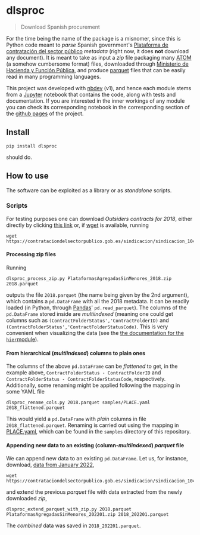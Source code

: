 # dlsproc
> Download Spanish procurement


For the time being the name of the package is a misnomer, since this is Python code meant to *parse* Spanish government's [Plataforma de contratación del sector público](https://contrataciondelestado.es) *metadata* (right now, it does **not** download any document). It is meant to take as input a *zip* file packaging many [ATOM](https://en.wikipedia.org/wiki/Atom_(web_standard)) (a somehow cumbersome format) files, downloaded through [Ministerio de Hacienda y Función Pública](https://www.hacienda.gob.es/es-ES/GobiernoAbierto/Datos%20Abiertos/Paginas/licitaciones_plataforma_contratacion.aspx), and produce [parquet](https://parquet.apache.org/) files that can be easily read in many programming languages.

This project was developed with [nbdev](https://github.com/fastai/nbdev) (v1), and hence each module stems from a [Jupyter](https://jupyter.org/) notebook that contains the code, along with tests and documentation. If you are interested in the inner workings of any module you can check its corresponding notebook in the corresponding section of the [github pages](https://manuvazquez.github.io/dlsproc/) of the project.

## Install

```
pip install dlsproc
```
should do.

## How to use

The software can be exploited as a library or as *standalone* scripts. 

### Scripts

For testing purposes one can download *Outsiders contracts for 2018*, either directly by clicking [this link](https://contrataciondelsectorpublico.gob.es/sindicacion/sindicacion_1044/PlataformasAgregadasSinMenores_2018.zip) or, if [wget](https://www.gnu.org/software/wget/) is available, running
```
wget https://contrataciondelsectorpublico.gob.es/sindicacion/sindicacion_1044/PlataformasAgregadasSinMenores_2018.zip
```

#### Processing zip files

Running
```
dlsproc_process_zip.py PlataformasAgregadasSinMenores_2018.zip 2018.parquet
```
outputs the file `2018.parquet` (the name being given by the 2nd argument), which contains a `pd.DataFrame` with all the 2018 metadata. It can be readily loaded (in Python, through [Pandas](https://pandas.pydata.org/)' `pd.read_parquet`). The columns of the `pd.DataFrame` stored inside are *multiindexed* (meaning one could get columns such as `(ContractFolderStatus','ContractFolderID)` and `(ContractFolderStatus','ContractFolderStatusCode)`.  This is very convenient when visualizing the data (see the [the documentation for the `hier`module](https://manuvazquez.github.io/dlsproc/hierarchical.html#flat_df_to_multiindexed_df)).

#### From hierarchical (*multiindexed*) columns to plain ones

The columns of the above `pd.DataFrame` can be *flattened* to get, in the example above, `ContractFolderStatus - ContractFolderID` and `ContractFolderStatus - ContractFolderStatusCode`, respectively. Additionally, some renaming might be applied following the mapping in some YAML file
```
dlsproc_rename_cols.py 2018.parquet samples/PLACE.yaml 2018_flattened.parquet
```

This would yield a `pd.DataFrame` with *plain* columns in file `2018_flattened.parquet`. Renaming is carried out using the mapping in [PLACE.yaml](https://github.com/manuvazquez/dlsproc/blob/master/samples/PLACE.yaml), which can be found in the `samples` directory of this repository.

#### Appending new data to an existing (column-*multiindexed*) *parquet* file

We can append new data to an existing `pd.DataFrame`. Let us, for instance, download, [data from January 2022](https://contrataciondelsectorpublico.gob.es/sindicacion/sindicacion_1044/PlataformasAgregadasSinMenores_202201.zip),
```
wget https://contrataciondelsectorpublico.gob.es/sindicacion/sindicacion_1044/PlataformasAgregadasSinMenores_202201.zip
```
and extend the previous *parquet* file with data extracted from the newly downloaded *zip*,
```
dlsproc_extend_parquet_with_zip.py 2018.parquet PlataformasAgregadasSinMenores_202201.zip 2018_202201.parquet
```
The *combined* data was saved in `2018_202201.parquet`.
